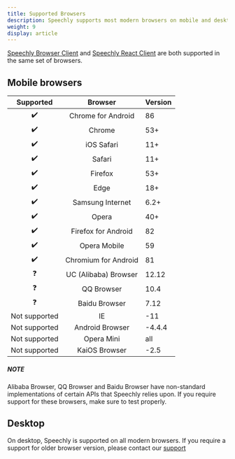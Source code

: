 ```yaml
---
title: Supported Browsers
description: Speechly supports most modern browsers on mobile and desktop.
weight: 9
display: article
---
```


[Speechly Browser Client](/client-libraries/web-browser/) and [Speechly React Client](/client-libraries/react/) are both supported in the same set of browsers. 

## Mobile browsers

| Supported   | Browser  |   Version    |
| :----------------: | :--------------------: | ------- |
| ✔️              |   Chrome for Android   | 86      |
| ✔️             | Chrome               | 53+     |
| ✔️             | iOS Safari           | 11+     |
| ✔️             | Safari               | 11+     |
| ✔️             | Firefox              | 53+     |
| ✔️             | Edge                 | 18+     |
| ✔️             | Samsung Internet     | 6.2+    |
| ✔️             | Opera                | 40+     |
| ✔️             | Firefox for Android  | 82      |
| ✔️             | Opera Mobile         | 59      |
| ✔️             | Chromium for Android | 81      |
| ❓             | UC (Alibaba) Browser | 12.12   |
| ❓             | QQ Browser           | 10.4    |
| ❓             | Baidu Browser        | 7.12    |
| Not supported | IE                   | \-11    |
| Not supported     | Android Browser      | \-4.4.4 |
| Not supported     | Opera Mini           | all     |
| Not supported     | KaiOS Browser        | \-2.5   |

##### NOTE

Alibaba Browser, QQ Browser and Baidu Browser have non-standard implementations of certain APIs that Speechly relies upon. If you require support for these browsers, make sure to test properly.


## Desktop

On desktop, Speechly is supported on all modern browsers. If you require a support for older browser version, please contact our [support](mailto:hello@speechly.com)
